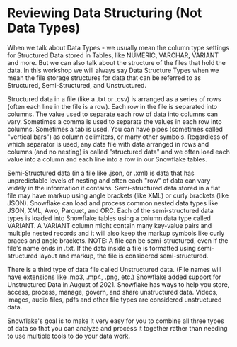 # Reviewing Data Structuring (Not Data Types)
When we talk about Data Types - we usually mean the column type settings for Structured Data stored in Tables, like NUMERIC, VARCHAR, VARIANT and more. But we can also talk about the structure of the files that hold the data. In this workshop we will always say Data Structure Types when we mean the file storage structures for data that can be referred to as Structured, Semi-Structured, and Unstructured.

Structured data in a file (like a .txt or .csv) is arranged as a series of rows (often each line in the file is a row). Each row in the file is separated into columns. The value used to separate each row of data into columns can vary. Sometimes a comma is used to separate the values in each row into columns. Sometimes a tab is used. You can have pipes (sometimes called "vertical bars") as column delimiters, or many other symbols.  Regardless of which separator is used, any data file with data arranged in rows and columns (and no nesting) is called "structured data" and we often load each value into a column and each line into a row in our Snowflake tables.

Semi-Structured data (in a file like .json, or .xml)  is data that has unpredictable levels of nesting and often each "row" of data can vary widely in the information it contains. Semi-structured data stored in a flat file may have markup using angle brackets (like XML) or curly brackets (like JSON). Snowflake can load and process common nested data types like JSON, XML, Avro, Parquet, and ORC. Each of the semi-structured data types is loaded into Snowflake tables using a column data type called VARIANT.  A VARIANT column might contain many key-value pairs and multiple nested records and it will also keep the markup symbols like curly braces and angle brackets.  NOTE: A file can be semi-structured, even if the file's name ends in .txt. If the data inside a file is formatted using semi-structured layout and markup, the file is considered semi-structured.

There is a third type of data file called Unstructured data. (File names will have extensions like .mp3, .mp4, .png, etc.)  Snowflake added support for Unstructured Data in August of 2021. Snowflake has ways to help you store, access, process, manage, govern, and share unstructured data. Videos, images, audio files, pdfs and other file types are considered unstructured data.

Snowflake's goal is to make it very easy for you to combine all three types of data so that you can analyze and process it together rather than needing to use multiple tools to do your data work. 